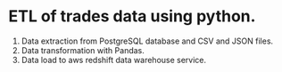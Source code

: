 # ETL of trades data using python.

1. Data extraction from PostgreSQL database and CSV and JSON files.
2. Data transformation with Pandas.
3. Data load to aws redshift data warehouse service.
